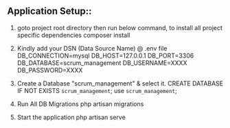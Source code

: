 ## Application Setup::

1. goto project root directory then run below command, to install all project specific dependencies 
composer install 

2. Kindly add your DSN (Data Source Name) @ .env file 
DB_CONNECTION=mysql
DB_HOST=127.0.0.1
DB_PORT=3306
DB_DATABASE=scrum_management
DB_USERNAME=XXXX
DB_PASSWORD=XXXX

3. Create a Database "scrum_management" & select it. 
CREATE DATABASE IF NOT EXISTS `scrum_management`;
use `scrum_management`;

4. Run All DB Migrations 
php artisan migrations

5. Start the application
php artisan serve


